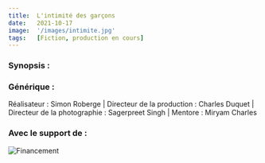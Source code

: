 ```yaml
---
title:  L'intimité des garçons
date:   2021-10-17
image:  '/images/intimite.jpg'
tags:   [Fiction, production en cours]
---
```

### Synopsis :


### Générique :

Réalisateur : Simon Roberge | Directeur de la production : Charles Duquet | Directeur de la photographie : Sagerpreet Singh | Mentore : Miryam Charles

### Avec le support de :

![Financement](/images/emploi-quebec-mini.jpg)
